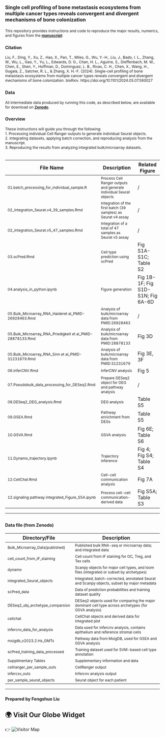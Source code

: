 # <span style="font-size: 16px;">Single cell profiling of bone metastasis ecosystems from multiple cancer types reveals convergent and divergent mechanisms of bone colonization</span>

<span style="font-size: 12px;">
This repository provides instructions and code to reproduce the major results, numerics, and figures from the <a href="https://doi.org/10.1101/2024.05.07.593027"><b>manuscript</b></a>:
</span>

### <span style="font-size: 14px;">Citation</span>
<span style="font-size: 12px;">
Liu, F., Ding, Y., Xu, Z., Hao, X., Pan, T., Miles, G., Wu, Y.-H., Liu, J., Bado, I. L., Zhang, W., Wu, L., Gao, Y., Yu, L., Edwards, D. G., Chan, H. L., Aguirre, S., Dieffenbach, M. W., Chen, E., Shen, Y., Hoffman, D., Dominguez, L. B., Rivas, C. H., Chen, X., Wang, H., Gugala, Z., Satcher, R. L., & Zhang, X. H.-F. (2024). Single-cell profiling of bone metastasis ecosystems from multiple cancer types reveals convergent and divergent mechanisms of bone colonization. bioRxiv. https://doi.org/10.1101/2024.05.07.593027
</span>

<br>

### <span style="font-size: 14px;">Data</span>
<span style="font-size: 12px;">
All intermediate data produced by running this code, as described below, are available for download on <a href="https://zenodo.org/uploads/14270977"><b>Zenodo</b></a>.
</span>

### <span style="font-size: 14px;">Overview</span>
<span style="font-size: 12px;">
These instructions will guide you through the following:
<br>
1. Processing individual Cell Ranger outputs to generate individual Seurat objects.  
<br>
2. Integrating datasets, applying batch correction, and reproducing analysis from the manuscript.  
<br>
3. Reproducing the results from analyzing integrated bulk/microarray datasets.  
<br>
</span>

<br>

| **File Name**                                    | **Description**                                                                 | **Related Figure**             |
|--------------------------------------------------|---------------------------------------------------------------------------------|--------------------------------|
| <span style="font-size: 12px;">01.batch_processing_for_individual_sample.R</span>      | <span style="font-size: 12px;">Process Cell Ranger outputs and generate individual Seurat objects</span>              | /                              |
| <span style="font-size: 12px;">02_integration_Seurat.v4_39_samples.Rmd</span>          | <span style="font-size: 12px;">Integration of the first batch (39 samples) as Seurat v4 assay</span>                  | /                              |
| <span style="font-size: 12px;">02_integration_Seurat.v5_47_samples.Rmd</span>          | <span style="font-size: 12px;">Integration of a total of 47 samples as Seurat v5 assay</span>                         | /                              |
| <span style="font-size: 12px;">03.scPred.Rmd</span>                                    | <span style="font-size: 12px;">Cell type prediction using scPred</span>                                              | Fig S1A-S1C; Table S2          |
| <span style="font-size: 12px;">04.analysis_in_python.ipynb</span>                      | <span style="font-size: 12px;">Figure generation</span>                                                              | Fig 1B-1F; Fig S1D-S1N; Fig 6A-6D |
| <span style="font-size: 12px;">05.Bulk_Microarray_RNA_Haideret al_PMID-26928463.Rmd</span> | <span style="font-size: 12px;">Analysis of bulk/microarray data from PMID:26928463</span>                             | /                              |
| <span style="font-size: 12px;">05.Bulk_Microarray_RNA_Priedigkeit et al_PMID-28878133.Rmd</span> | <span style="font-size: 12px;">Analysis of bulk/microarray data from PMID:28878133</span>                             | Fig 3D                         |
| <span style="font-size: 12px;">05.Bulk_Microarray_RNA_Sinn et al_PMID-31231679.Rmd</span> | <span style="font-size: 12px;">Analysis of bulk/microarray data from PMID:31231679</span>                             | Fig 3E, 3F                    |
| <span style="font-size: 12px;">06.inferCNV.Rmd</span>                                  | <span style="font-size: 12px;">InferCNV analysis</span>                                                              | Fig 5                          |
| <span style="font-size: 12px;">07.Pseudobulk_data_processing_for_DESeq2.Rmd</span>     | <span style="font-size: 12px;">Prepare DESeq2 object for DEG and pathway analysis</span>                              | /                              |
| <span style="font-size: 12px;">08.DESeq2_DEG_analysis.Rmd</span>                       | <span style="font-size: 12px;">DEG analysis</span>                                                                   | Table S5                       |
| <span style="font-size: 12px;">09.GSEA.Rmd</span>                                      | <span style="font-size: 12px;">Pathway enrichment from DEGs</span>                                                   | Table S5                       |
| <span style="font-size: 12px;">10.GSVA.Rmd</span>                                      | <span style="font-size: 12px;">GSVA analysis</span>                                                                  | Fig 6E; Table S6               |
| <span style="font-size: 12px;">11.Dynamo_trajectory.ipynb</span>                       | <span style="font-size: 12px;">Trajectory inference</span>                                                           | Fig 4; Fig S4; Table S4        |
| <span style="font-size: 12px;">12.CellChat.Rmd</span>                                  | <span style="font-size: 12px;">Cell-cell communication analysis</span>                                               | Fig 7A                         |
| <span style="font-size: 12px;">12.signaling pathway integrated_Figure_S5A.ipynb</span> | <span style="font-size: 12px;">Process cell-cell communication-derived data</span>                                   | Fig S5A; Table S3              |

---

## <span style="font-size: 14px;">Data file (from Zenodo)</span>

| Directory/File                      | Description                                                                 |
|-------------------------------------|-----------------------------------------------------------------------------|
| <span style="font-size: 12px;">Bulk_Microarray_Data(published)</span>     | <span style="font-size: 12px;">Published bulk RNA-seq or microarray data; and integrated data</span>             |
| <span style="font-size: 12px;">cell_count_from_IF_staining</span>         | <span style="font-size: 12px;">Cell count from IF staining for OC, Treg, and Tex cells</span>                    |
| <span style="font-size: 12px;">dynamo</span>                              | <span style="font-size: 12px;">Scanpy objects for major cell types, and loom files (integrated or subset by archetypes)</span> |
| <span style="font-size: 12px;">integrated_Seurat_objects</span>           | <span style="font-size: 12px;">Integrated, batch-corrected, annotated Seurat and Scanpy objects, subset by major metadata</span> |
| <span style="font-size: 12px;">scPred_data</span>                         | <span style="font-size: 12px;">Data of prediction probabilities and training dataset quality</span>              |
| <span style="font-size: 12px;">DESeq2_obj_archetype_comparsion</span>     | <span style="font-size: 12px;">DESeq2 objects used for comparing the major dominant cell type across archetypes (for GSVA analysis)</span> |
| <span style="font-size: 12px;">cellchat</span>                            | <span style="font-size: 12px;">CellChat objects and derived data for integrated plot</span>                      |
| <span style="font-size: 12px;">infercnv_data_for_analysis</span>          | <span style="font-size: 12px;">Data used for infercnv analysis, contains epithelium and reference stromal cells</span> |
| <span style="font-size: 12px;">msigdb_v2023.2.Hs_GMTs</span>              | <span style="font-size: 12px;">Pathway data from MsigDB, used for GSEA and GSVA analysis</span>                  |
| <span style="font-size: 12px;">scPred_training_data_processed</span>      | <span style="font-size: 12px;">Training dataset used for SVM-based cell type annotation</span>                   |
| <span style="font-size: 12px;">Supplimentary Tables</span>                | <span style="font-size: 12px;">Supplementary information and data</span>                                         |
| <span style="font-size: 12px;">cellranger_per_sample_outs</span>          | <span style="font-size: 12px;">CellRanger output</span>                                                          |
| <span style="font-size: 12px;">infercsv_outs</span>                       | <span style="font-size: 12px;">Infercnv analysis output</span>                                                   |
| <span style="font-size: 12px;">per_sample_seurat_objects</span>           | <span style="font-size: 12px;">Seurat object for each patient</span>                                             |

---

### <span style="font-size: 14px;">Prepared by Fengshuo Liu</span>
## 🌍 Visit Our Globe Widget
👉 
![Visitor Map](https://clustrmaps.com/map.png?d=bZ4VdxPemliH65pDyJtxA2vM1bs6QW1fJlmfhtiFv3c)

